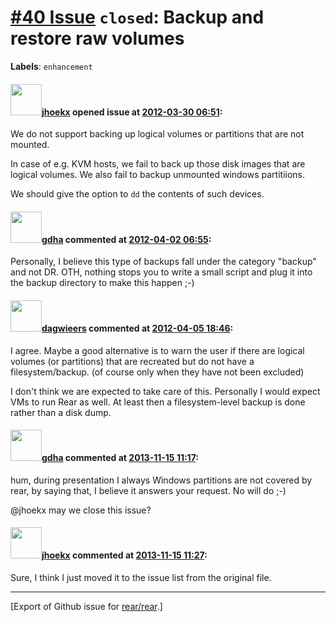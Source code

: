 [\#40 Issue](https://github.com/rear/rear/issues/40) `closed`: Backup and restore raw volumes
=============================================================================================

**Labels**: `enhancement`

#### <img src="https://avatars.githubusercontent.com/u/783473?v=4" width="50">[jhoekx](https://github.com/jhoekx) opened issue at [2012-03-30 06:51](https://github.com/rear/rear/issues/40):

We do not support backing up logical volumes or partitions that are not
mounted.

In case of e.g. KVM hosts, we fail to back up those disk images that are
logical volumes. We also fail to backup unmounted windows partitiions.

We should give the option to `dd` the contents of such devices.

#### <img src="https://avatars.githubusercontent.com/u/888633?u=cdaeb31efcc0048d3619651aa18dd4b76e636b21&v=4" width="50">[gdha](https://github.com/gdha) commented at [2012-04-02 06:55](https://github.com/rear/rear/issues/40#issuecomment-4873210):

Personally, I believe this type of backups fall under the category
"backup" and not DR. OTH, nothing stops you to write a small script and
plug it into the backup directory to make this happen ;-)

#### <img src="https://avatars.githubusercontent.com/u/388198?u=0732dee3fe5002278cfbf40359ec431bdcf5f06c&v=4" width="50">[dagwieers](https://github.com/dagwieers) commented at [2012-04-05 18:46](https://github.com/rear/rear/issues/40#issuecomment-4982968):

I agree. Maybe a good alternative is to warn the user if there are
logical volumes (or partitions) that are recreated but do not have a
filesystem/backup. (of course only when they have not been excluded)

I don't think we are expected to take care of this. Personally I would
expect VMs to run Rear as well. At least then a filesystem-level backup
is done rather than a disk dump.

#### <img src="https://avatars.githubusercontent.com/u/888633?u=cdaeb31efcc0048d3619651aa18dd4b76e636b21&v=4" width="50">[gdha](https://github.com/gdha) commented at [2013-11-15 11:17](https://github.com/rear/rear/issues/40#issuecomment-28562355):

hum, during presentation I always Windows partitions are not covered by
rear, by saying that, I believe it answers your request. No will do ;-)

@jhoekx may we close this issue?

#### <img src="https://avatars.githubusercontent.com/u/783473?v=4" width="50">[jhoekx](https://github.com/jhoekx) commented at [2013-11-15 11:27](https://github.com/rear/rear/issues/40#issuecomment-28562814):

Sure, I think I just moved it to the issue list from the original file.

------------------------------------------------------------------------

\[Export of Github issue for
[rear/rear](https://github.com/rear/rear).\]
